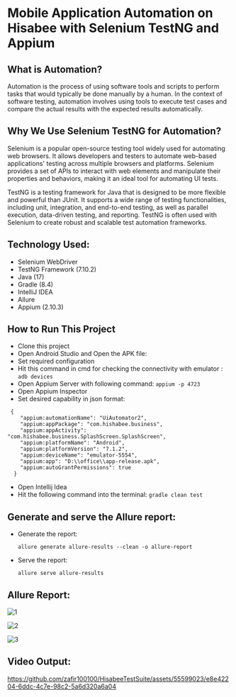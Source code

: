 # Mobile Application Automation on Hisabee with Selenium TestNG and Appium

## What is Automation?

Automation is the process of using software tools and scripts to perform tasks that would typically be done manually by a human. In the context of software testing, automation involves using tools to execute test cases and compare the actual results with the expected results automatically.

## Why We Use Selenium TestNG for Automation?

Selenium is a popular open-source testing tool widely used for automating web browsers. It allows developers and testers to automate web-based applications' testing across multiple browsers and platforms. Selenium provides a set of APIs to interact with web elements and manipulate their properties and behaviors, making it an ideal tool for automating UI tests.

TestNG is a testing framework for Java that is designed to be more flexible and powerful than JUnit. It supports a wide range of testing functionalities, including unit, integration, and end-to-end testing, as well as parallel execution, data-driven testing, and reporting. TestNG is often used with Selenium to create robust and scalable test automation frameworks.

## Technology Used:
- Selenium WebDriver
- TestNG Framework (7.10.2)
- Java (17)
- Gradle (8.4)
- IntelliJ IDEA
- Allure
- Appium (2.10.3)

## How to Run This Project

- Clone this project
- Open Android Studio and Open the APK file:
- Set required configuration
- Hit this command in cmd for checking the connectivity with emulator : ``adb devices``
- Open Appium Server with following command: ```appium -p 4723```
- Open Appium Inspector
- Set desired capability in json format:
``` 
 {
    "appium:automationName": "UiAutomator2",
    "appium:appPackage": "com.hishabee.business",
    "appium:appActivity": "com.hishabee.business.SplashScreen.SplashScreen",
    "appium:platformName": "Android",
    "appium:platformVersion": "7.1.2",
    "appium:deviceName": "emulator-5554",
    "appium:app": "D:\\office\\app-release.apk",
    "appium:autoGrantPermissions": true
  }
```
- Open Intellij Idea
- Hit the following command into the terminal:
```gradle clean test```

## Generate and serve the Allure report:
- Generate the report:
  ```
  allure generate allure-results --clean -o allure-report
  ```
- Serve the report:
  ```
  allure serve allure-results
  ```

## Allure Report:

![1](https://github.com/zafir100100/HisabeeTestSuite/assets/55599023/b596f475-7443-4303-9123-aa7a8781ddec)

![2](https://github.com/zafir100100/HisabeeTestSuite/assets/55599023/d94d545d-76a5-4674-93f7-097eb036df4d)

![3](https://github.com/zafir100100/HisabeeTestSuite/assets/55599023/74cb2141-ad99-429a-ad26-dc3fc6d30c6f)

## Video Output:

https://github.com/zafir100100/HisabeeTestSuite/assets/55599023/e8e42204-6ddc-4c7e-98c2-5a6d320a6a04


